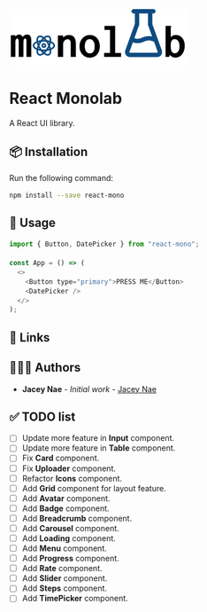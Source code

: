 <img src="logo.png" width="320" alt="Monolab Logo" >

# React Monolab

A React UI library.

## 📦 Installation

Run the following command:

```bash
npm install --save react-mono
```

## 🔨 Usage

```js
import { Button, DatePicker } from "react-mono";

const App = () => (
  <>
    <Button type="primary">PRESS ME</Button>
    <DatePicker />
  </>
);
```

## 🔗 Links

## 👨🏻‍💻 Authors

- **Jacey Nae** - _Initial work_ - [Jacey Nae](https://github.com/naeminhye)

## ✅ TODO list

- [ ] Update more feature in **Input** component.
- [ ] Update more feature in **Table** component.
- [ ] Fix **Card** component.
- [ ] Fix **Uploader** component.
- [ ] Refactor **Icons** component.
- [ ] Add **Grid** component for layout feature.
- [ ] Add **Avatar** component.
- [ ] Add **Badge** component.
- [ ] Add **Breadcrumb** component.
- [ ] Add **Carousel** component.
- [ ] Add **Loading** component.
- [ ] Add **Menu** component.
- [ ] Add **Progress** component.
- [ ] Add **Rate** component.
- [ ] Add **Slider** component.
- [ ] Add **Steps** component.
- [ ] Add **TimePicker** component.
